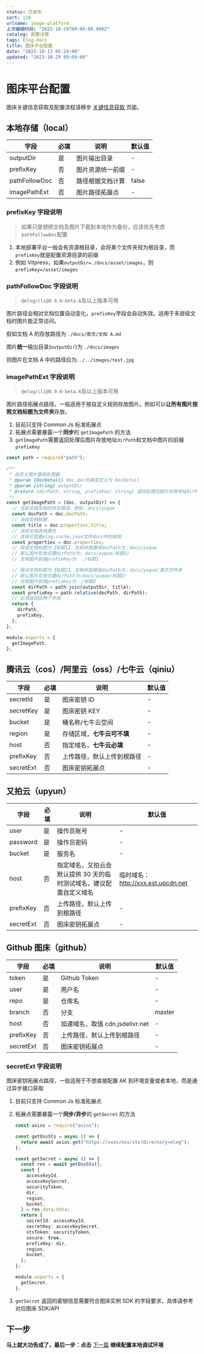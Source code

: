 ```yaml
---
status: 已发布
sort: 120
urlname: image-platform
上次编辑时间: "2023-10-29T09:09:00.000Z"
catalog: 配置详情
tags: Elog-Docs
title: 图床平台配置
date: "2023-10-13 05:24:00"
updated: "2023-10-29 09:09:00"
---
```


# 图床平台配置

图床关键信息获取及配置流程请移步 [关键信息获取](/notion/gvnxobqogetukays#图床) 页面。

## 本地存储（local）

| 字段          | 必填 | 说明             | 默认值 |
| ------------- | ---- | ---------------- | ------ |
| outputDir     | 是   | 图片输出目录     | -      |
| prefixKey     | 否   | 图片资源统一前缀 | -      |
| pathFollowDoc | 否   | 路径根据文档计算 | false  |
| imagePathExt  | 否   | 图片路径拓展点   | -      |

### prefixKey 字段说明

> 如果只是想把文档及图片下载到本地作为备份，应该优先考虑`pathFollowDoc`配置

1. 本地部署平台一般会有资源根目录，会将某个文件夹视为根目录，而`prefixKey`就是配置资源目录的前缀
2. 例如 Vitpress，如果`outputDir=./docs/asset/images`，则`prefixKey=/asset/images`

### pathFollowDoc 字段说明

> `@elog/cli@0.9.0-beta.6`及以上版本可用

图片路径会相对文档位置自动变化，`prefixKey`字段会自动失效。适用于多层级文档时图片能正常访问。

假如文档 A 的存放路径为 `./docs/首页/文档 A.md`

图片**统一**输出目录(`outputDir`)为 `./docs/images`

则图片在文档 A 中的路径应为`../../images/test.jpg`

### imagePathExt 字段说明

> `@elog/cli@0.9.0-beta.6`及以上版本可用

图片路径拓展点路径。一般适用于按自定义规则存放图片。例如可以**让所有图片按照文档标题为文件夹**存放。

1. 目前只支持 Common Js 标准拓展点
2. 拓展点需要暴露一个**同步**的 `getImagePath` 的方法
3. `getImagePath`需要返回处理后图片存放地址`dirPath`和文档中图片的前缀`prefixKey`

```javascript
const path = require("path");

/**
 * 自定义图片路径处理器
 * @param {DocDetail} doc doc的类型定义为 DocDetail
 * @param {string} outputDir
 * @return {dirPath: string, prefixKey: string} 返回处理后图片存放地址dirPath和文档中图片的前缀prefixKey
 */
const getImagePath = (doc, outputDir) => {
  // 当前文档文档的存在路径，例如：docs/yuque
  const docPath = doc.docPath;
  // 当前文档标题
  const title = doc.properties.title;
  // 当前文档其他属性
  // 具体可查看elog.cache.json文件docs中的结构
  const properties = doc.properties;
  // 假设文档标题为【标题1】，文档存放路径docPath为：docs/yuque
  // 那么图片存放位置dirPath为: docs/yuque/标题1/
  // 文档图片前缀prefixKey为: ./标题1

  // 假设文档标题为【标题2】，文档存放路径docPath为：docs/yuque/首页文件夹
  // 那么图片存放位置dirPath为:docs/yuque/标题2/
  // 文档图片前缀prefixKey为../标题2
  const dirPath = path.join(outputDir, title);
  const prefixKey = path.relative(docPath, dirPath);
  // 必须返回这两个字段
  return {
    dirPath,
    prefixKey,
  };
};

module.exports = {
  getImagePath,
};
```

## 腾讯云（cos）/阿里云（oss）/七牛云（qiniu）

| 字段      | 必填 | 说明                       | 默认值 |
| --------- | ---- | -------------------------- | ------ |
| secretId  | 是   | 图床密钥 ID                | -      |
| secretKey | 是   | 图床密钥 KEY               | -      |
| bucket    | 是   | 桶名称/七牛云空间          | -      |
| region    | 是   | 存储区域，**七牛云可不填** | -      |
| host      | 否   | 指定域名，**七牛云必填**   | -      |
| prefixKey | 否   | 上传路径，默认上传到根路径 | -      |
| secretExt | 否   | 图床密钥拓展点             | -      |

## 又拍云（upyun）

| 字段      | 必填 | 说明                                                               | 默认值                             |
| --------- | ---- | ------------------------------------------------------------------ | ---------------------------------- |
| user      | 是   | 操作员账号                                                         | -                                  |
| password  | 是   | 操作员密码                                                         | -                                  |
| bucket    | 是   | 服务名                                                             | -                                  |
| host      | 否   | 指定域名，又拍云会默认提供 30 天的临时测试域名，建议配置自定义域名 | 临时域名：http://xxx.est.upcdn.net |
| prefixKey | 否   | 上传路径，默认上传到根路径                                         | -                                  |
| secretExt | 否   | 图床密钥拓展点                                                     | -                                  |

## Github 图床（github）

| 字段      | 必填 | 说明                            | 默认值 |
| --------- | ---- | ------------------------------- | ------ |
| token     | 是   | Github Token                    | -      |
| user      | 是   | 用户名                          | -      |
| repo      | 是   | 仓库名                          | -      |
| branch    | 否   | 分支                            | master |
| host      | 否   | 加速域名，取值 cdn.jsdelivr.net | -      |
| prefixKey | 否   | 上传路径，默认上传到根路径      | -      |
| secretExt | 否   | 图床密钥拓展点                  | -      |

### secretExt 字段说明

图床密钥拓展点路径，一般适用于不想直接配置 AK 到环境变量或者本地，而是通过异步接口获取

1. 目前只支持 Common Js 标准拓展点
2. 拓展点需要暴露一个**同步/异步**的 `getSecret` 的方法

   ```typescript
   const axios = require("axios");

   const getOssSts = async () => {
     return await axios.get("https://xxxx/oss/sts?directory=elog");
   };

   const getSecret = async () => {
     const res = await getOssSts();
     const {
       accessKeyId,
       accessKeySecret,
       securityToken,
       dir,
       region,
       bucket,
     } = res.data.data;
     return {
       secretId: accessKeyId,
       secretKey: accessKeySecret,
       stsToken: securityToken,
       secure: true,
       prefixKey: dir,
       region,
       bucket,
     };
   };

   module.exports = {
     getSecret,
   };
   ```

3. `getSecret` 返回的密钥信息需要符合图床实例 SDK 的字段要求，具体请参考对应图床 SDK/API

## 下一步

**马上就大功告成了，最后一步：点击** [下一篇](/notion/local-test) **继续配置本地调试环境**
